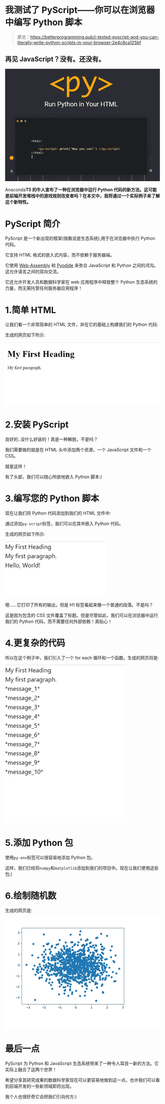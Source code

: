 # 我测试了 PyScript——你可以在浏览器中编写 Python 脚本

> 原文：<https://betterprogramming.pub/i-tested-pyscript-and-you-can-literally-write-python-scripts-in-your-browser-2e4c8ca125bf>

## 再见 JavaScript？没有。还没有。

![](img/c5e8ad7437a01b56aba58c143137c17a.png)

Anaconda**T5 的牛人宣布了一种在浏览器中运行 Python 代码的新方法。这可能是前端开发堆栈中的游戏规则改变者吗？在本文中，我将通过一个实际例子来了解这个新特性。**

# PyScript 简介

PyScript 是一个新出现的框架(我敢说是生态系统),用于在浏览器中执行 Python 代码。

它支持 HTML 格式的嵌入式内容，而不依赖于服务器端。

它使用 [Web-Assembly](https://webassembly.org/) 和 [Pyodide](https://pyodide.org/en/stable/) 来弥合 JavaScript 和 Python 之间的鸿沟。这允许语言之间的双向交流。

它还允许开发人员和数据科学家在 web 应用程序中释放整个 Python 生态系统的力量，而无需托管任何服务器应用程序！

# 1.简单 HTML

让我们看一个非常简单的 HTML 文件，并在它的基础上构建我们的 Python 代码:

生成的网页如下所示:

![](img/4b6ed58780239f99d978e1938323250e.png)

# 2.安装 PyScript

良好的..没什么好装的！真是一种解脱，不是吗？

我们需要做的就是在 HTML 头中添加两个资源，一个 JavaScript 文件和一个 CSS。

就是这样！

有了头部，我们可以随心所欲地嵌入 Python 脚本:)

# 3.编写您的 Python 脚本

现在让我们将 Python 代码添加到我们的 HTML 文件中:

通过添加`py-script`标签，我们可以在其中嵌入 Python 代码。

生成的网页如下所示:

![](img/2370b4976eb9f5774eedcb8b9412b64d.png)

嗯……它打印了所有的输出，但是 H1 标签看起来像一个普通的段落。不是吗？

这是因为包含的 CSS 文件覆盖了标题。但是尽管如此，我们可以在浏览器中运行我们的 Python 代码，而不需要任何外部依赖！真贴心！

# 4.更复杂的代码

所以在这个例子中，我们引入了一个 for each 循环和一个函数。生成的网页将是:

![](img/1fbc3e1400867b79f68affa7a0d197ce.png)

# 5.添加 Python 包

使用`py-env`标签可以很容易地添加 Python 包。

这样，我们已经将`numpy`和`matplotlib`添加到我们的项目中。现在让我们使用这些包:)

# 6.绘制随机数

生成的网页是:

![](img/029f506bac3f84e6f6865103b71f06db.png)

# 最后一点

PyScript 为 Python 和 JavaScript 生态系统带来了一种令人耳目一新的方法。它实际上融合了这两个世界！

希望分享其研究成果的数据科学家现在可以更容易地做到这一点。也许我们可以看到前端开发的一些新领域即将出现。

我个人也很好奇它会把我们引向何方:)